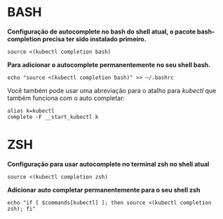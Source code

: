 # BASH
 
**Configuração de autocomplete no bash do shell atual, o pacote bash-completion precisa ter sido instalado primeiro.**
```
source <(kubectl completion bash)
```
 
**Para adicionar o autocomplete permanentemente no seu shell bash.**
```
echo "source <(kubectl completion bash)" >> ~/.bashrc
```
Você também pode usar uma abreviação para o atalho para *kubectl* que também funciona com o auto completar:
```
alias k=kubectl
complete -F __start_kubectl k
```

# ZSH

**Configuração para usar autocomplete no terminal zsh no shell atual**
```
source <(kubectl completion zsh)
```

**Adicionar auto completar permanentemente para o seu shell zsh**
```
echo "if [ $commands[kubectl] ]; then source <(kubectl completion zsh); fi"
```
